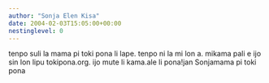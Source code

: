 ```yaml
---
author: "Sonja Elen Kisa"
date: 2004-02-03T15:05:00+00:00
nestinglevel: 0
---
```

tenpo suli la mama pi toki pona li lape. tenpo ni la mi lon a. mikama pali e ijo sin lon lipu tokipona.org. ijo mute li kama.ale li pona!jan Sonjamama pi toki pona